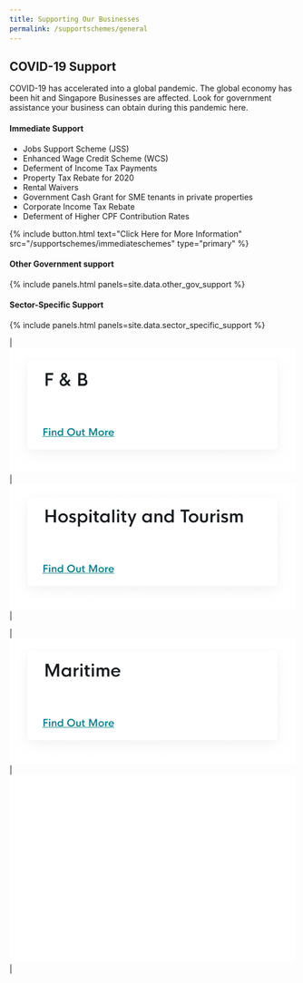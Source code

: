 ```yaml
---
title: Supporting Our Businesses
permalink: /supportschemes/general
---
```


## COVID-19 Support

COVID-19 has accelerated into a global pandemic. The global economy has been hit and Singapore Businesses are affected. Look for government assistance your business can obtain during this pandemic here.

#### Immediate Support

* Jobs Support Scheme (JSS)
* Enhanced Wage Credit Scheme (WCS)
* Deferment of Income Tax Payments
* Property Tax Rebate for 2020
* Rental Waivers
* Government Cash Grant for SME tenants in private properties
* Corporate Income Tax Rebate
* Deferment of Higher CPF Contribution Rates

<p>
{% include button.html text="Click Here for More Information" src="/supportschemes/immediateschemes" type="primary" %}
</p>

#### Other Government support

{% include panels.html panels=site.data.other_gov_support %}

#### Sector-Specific Support

{% include panels.html panels=site.data.sector_specific_support %}

| [![F&B](/images/gov-assist/fnb.png)](/supportschemes/fnbsupport) | [![Hospitality and Tourism](/images/gov-assist/hospitality_tourism.png)](/supportschemes/tourismsupport) |

| [![Maritime](/images/gov-assist/maritime.png)](/supportschemes/martimesupport) | ![ ](/images/gov-assist/overview_blank_tiles.png)|
